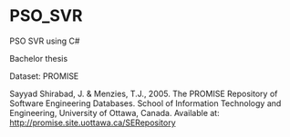 # PSO_SVR
PSO SVR using C#
  
  
Bachelor thesis
  
  
  Dataset: PROMISE 
 
 
 Sayyad Shirabad, J. & Menzies, T.J., 2005. The PROMISE Repository of Software Engineering Databases. School of Information Technology and Engineering, University of Ottawa, Canada. Available at: http://promise.site.uottawa.ca/SERepository
